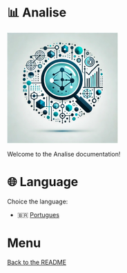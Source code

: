 # 📊 Analise
![Logo do projeto](../imagens/icon256x256.png)

Welcome to the Analise documentation!

# 🌐 Language
Choice the language:

- 🇧🇷 [Portugues](./portugues/page.md)

# Menu
[Back to the README](../README.md)